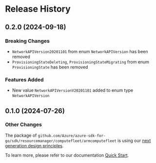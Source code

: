 # Release History

## 0.2.0 (2024-09-18)
### Breaking Changes

- `NetworkAPIVersion20201101` from enum `NetworkAPIVersion` has been removed
- `ProvisioningStateDeleting`, `ProvisioningStateMigrating` from enum `ProvisioningState` has been removed

### Features Added

- New value `NetworkAPIVersionV20201101` added to enum type `NetworkAPIVersion`


## 0.1.0 (2024-07-26)
### Other Changes

The package of `github.com/Azure/azure-sdk-for-go/sdk/resourcemanager/computefleet/armcomputefleet` is using our [next generation design principles](https://azure.github.io/azure-sdk/general_introduction.html).

To learn more, please refer to our documentation [Quick Start](https://aka.ms/azsdk/go/mgmt).